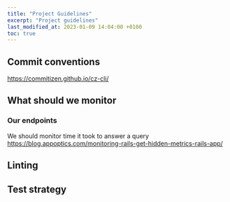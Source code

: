 ```yaml
---
title: "Project Guidelines"
excerpt: "Project guidelines"
last_modified_at: 2023-01-09 14:04:00 +0100
toc: true
---
```

## Commit conventions
https://commitizen.github.io/cz-cli/

## What should we monitor
### Our endpoints
We should monitor time it took to answer a query
https://blog.appoptics.com/monitoring-rails-get-hidden-metrics-rails-app/

## Linting

## Test strategy
